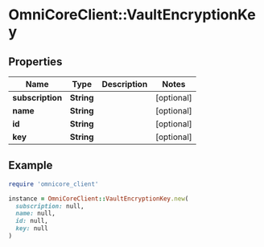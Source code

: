 # OmniCoreClient::VaultEncryptionKey

## Properties

| Name | Type | Description | Notes |
| ---- | ---- | ----------- | ----- |
| **subscription** | **String** |  | [optional] |
| **name** | **String** |  | [optional] |
| **id** | **String** |  | [optional] |
| **key** | **String** |  | [optional] |

## Example

```ruby
require 'omnicore_client'

instance = OmniCoreClient::VaultEncryptionKey.new(
  subscription: null,
  name: null,
  id: null,
  key: null
)
```

